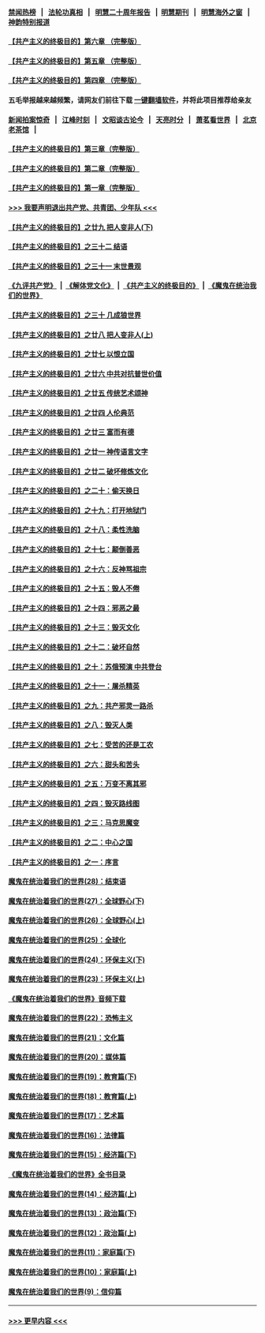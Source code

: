 #### [禁闻热榜](热点新闻.md?=0)  &nbsp;&nbsp;|&nbsp;&nbsp; [法轮功真相](https://github.com/gfw-breaker/truth/blob/master/README.md?=0) &nbsp;&nbsp;|&nbsp;&nbsp; [明慧二十周年报告](https://github.com/gfw-breaker/mh-reports/blob/master/README.md?=0) &nbsp;&nbsp;|&nbsp;&nbsp;[明慧期刊](https://github.com/gfw-breaker/mh-qikan) &nbsp;&nbsp;|&nbsp;&nbsp; [明慧海外之窗](https://github.com/gfw-breaker/mh-news/blob/master/README.md?=0) &nbsp;&nbsp;|&nbsp;&nbsp; [神韵特别报道](https://github.com/gfw-breaker/mh-news/blob/master/shenyun.md?=0)
#### [【共产主义的终极目的】第六章 （完整版）](../pages/nsc422/n11428913.md?t=03141331) 
#### [【共产主义的终极目的】第五章 （完整版）](../pages/nsc422/n11428912.md?t=03141331) 
#### [【共产主义的终极目的】第四章 （完整版）](../pages/nsc422/n11428907.md?t=03141331) 
#### 五毛举报越来越频繁，请网友们前往下载 [一键翻墙软件](https://github.com/gfw-breaker/ssr-accounts)，并将此项目推荐给亲友
#### [新闻拍案惊奇](https://github.com/gfw-breaker/banned-news/blob/master/pages/link4.md) &nbsp;&nbsp;|&nbsp;&nbsp; [江峰时刻](https://github.com/gfw-breaker/banned-news/blob/master/pages/link4.md) &nbsp;&nbsp;|&nbsp;&nbsp; [文昭谈古论今](https://github.com/gfw-breaker/banned-news/blob/master/pages/link4.md) &nbsp;&nbsp;|&nbsp;&nbsp; [天亮时分](https://github.com/gfw-breaker/banned-news/blob/master/pages/link4.md) &nbsp;&nbsp;|&nbsp;&nbsp; [萧茗看世界](https://github.com/gfw-breaker/banned-news/blob/master/pages/link4.md) &nbsp;&nbsp;|&nbsp;&nbsp; [北京老茶馆](https://github.com/gfw-breaker/banned-news/blob/master/pages/link4.md) &nbsp;&nbsp;|&nbsp;&nbsp; 
#### [【共产主义的终极目的】第三章（完整版）](../pages/nsc422/n11428848.md?t=03141331) 
#### [【共产主义的终极目的】第二章（完整版）](../pages/nsc422/n11428831.md?t=03141331) 
#### [【共产主义的终极目的】第一章（完整版）](../pages/nsc422/n11417651.md?t=03141331) 
#### [>>> 我要声明退出共产党、共青团、少年队 <<<](https://github.com/begood0513/goodnews/blob/master/quit/letter.md) 
#### [【共产主义的终极目的】之廿九 把人变非人(下)](../pages/nsc422/n11344140.md?t=03141331) 
#### [【共产主义的终极目的】之三十二 结语](../pages/nsc422/n11360535.md?t=03141331) 
#### [【共产主义的终极目的】之三十一 末世景观](../pages/nsc422/n11351129.md?t=03141331) 
#### [《九评共产党》](https://github.com/begood0513/9ping.md/blob/master/README.md) &nbsp;|&nbsp; [《解体党文化》](../../../../jtdwh.md/blob/master/README.md)  &nbsp;|&nbsp; [《共产主义的终极目的》](../../../../gczydzjmd.md/blob/master/README.md) &nbsp;|&nbsp; [《魔鬼在统治我们的世界》](../../../../mgztzwmdsj.md/blob/master/README.md) 
#### [【共产主义的终极目的】之三十 几成狼世界](../pages/nsc422/n11348280.md?t=03141331) 
#### [【共产主义的终极目的】之廿八 把人变非人(上)](../pages/nsc422/n11340492.md?t=03141331) 
#### [【共产主义的终极目的】之廿七 以恨立国](../pages/nsc422/n11336944.md?t=03141331) 
#### [【共产主义的终极目的】之廿六 中共对抗普世价值](../pages/nsc422/n11324785.md?t=03141331) 
#### [【共产主义的终极目的】之廿五 传统艺术颂神](../pages/nsc422/n11296396.md?t=03141331) 
#### [【共产主义的终极目的】之廿四 人伦典范](../pages/nsc422/n11296397.md?t=03141331) 
#### [【共产主义的终极目的】之廿三 富而有德](../pages/nsc422/n11283598.md?t=03141331) 
#### [【共产主义的终极目的】之廿一 神传语言文字](../pages/nsc422/n11263265.md?t=03141331) 
#### [【共产主义的终极目的】之廿二 破坏修炼文化](../pages/nsc422/n11245728.md?t=03141331) 
#### [【共产主义的终极目的】之二十：偷天换日](../pages/nsc422/n11238846.md?t=03141331) 
#### [【共产主义的终极目的】之十九：打开地狱门](../pages/nsc422/n11206376.md?t=03141331) 
#### [【共产主义的终极目的】之十八：柔性洗脑](../pages/nsc422/n11199994.md?t=03141331) 
#### [【共产主义的终极目的】之十七：颠倒善恶](../pages/nsc422/n11179782.md?t=03141331) 
#### [【共产主义的终极目的】之十六：反神骂祖宗](../pages/nsc422/n11166798.md?t=03141331) 
#### [【共产主义的终极目的】之十五：毁人不倦](../pages/nsc422/n11166792.md?t=03141331) 
#### [【共产主义的终极目的】之十四：邪恶之最](../pages/nsc422/n11150249.md?t=03141331) 
#### [【共产主义的终极目的】之十三：毁灭文化](../pages/nsc422/n11135227.md?t=03141331) 
#### [【共产主义的终极目的】之十二：破坏自然](../pages/nsc422/n11135214.md?t=03141331) 
#### [【共产主义的终极目的】之十：苏俄预演 中共登台](../pages/nsc422/n11118424.md?t=03141331) 
#### [【共产主义的终极目的】之十一：屠杀精英](../pages/nsc422/n11118442.md?t=03141331) 
#### [【共产主义的终极目的】之九：共产邪灵一路杀](../pages/nsc422/n11114139.md?t=03141331) 
#### [【共产主义的终极目的】之八：毁灭人类](../pages/nsc422/n11108503.md?t=03141331) 
#### [【共产主义的终极目的】之七：受苦的还是工农](../pages/nsc422/n11101809.md?t=03141331) 
#### [【共产主义的终极目的】之六：甜头和苦头](../pages/nsc422/n11096971.md?t=03141331) 
#### [【共产主义的终极目的】之五：万变不离其邪](../pages/nsc422/n11091285.md?t=03141331) 
#### [【共产主义的终极目的】之四：毁灭路线图](../pages/nsc422/n11086284.md?t=03141331) 
#### [【共产主义的终极目的】之三：马克思魔变](../pages/nsc422/n11061941.md?t=03141331) 
#### [【共产主义的终极目的】之二：中心之国](../pages/nsc422/n11047728.md?t=03141331) 
#### [【共产主义的终极目的】之一：序言](../pages/nsc422/n11086077.md?t=03141331) 
#### [魔鬼在统治着我们的世界(28)：结束语](../pages/nsc422/n10936246.md?t=03141331) 
#### [魔鬼在统治着我们的世界(27)：全球野心(下)](../pages/nsc422/n10928319.md?t=03141331) 
#### [魔鬼在统治着我们的世界(26)：全球野心(上)](../pages/nsc422/n10900318.md?t=03141331) 
#### [魔鬼在统治着我们的世界(25)：全球化](../pages/nsc422/n10788205.md?t=03141331) 
#### [魔鬼在统治着我们的世界(24)：环保主义(下)](../pages/nsc422/n10695307.md?t=03141331) 
#### [魔鬼在统治着我们的世界(23)：环保主义(上)](../pages/nsc422/n10688613.md?t=03141331) 
#### [《魔鬼在统治着我们的世界》音频下载](../pages/nsc422/n10635553.md?t=03141331) 
#### [魔鬼在统治着我们的世界(22)：恐怖主义](../pages/nsc422/n10614727.md?t=03141331) 
#### [魔鬼在统治着我们的世界(21)：文化篇](../pages/nsc422/n10597706.md?t=03141331) 
#### [魔鬼在统治着我们的世界(20)：媒体篇](../pages/nsc422/n10586579.md?t=03141331) 
#### [魔鬼在统治着我们的世界(19)：教育篇(下)](../pages/nsc422/n10564808.md?t=03141331) 
#### [魔鬼在统治着我们的世界(18)：教育篇(上)](../pages/nsc422/n10526970.md?t=03141331) 
#### [魔鬼在统治着我们的世界(17)：艺术篇](../pages/nsc422/n10499093.md?t=03141331) 
#### [魔鬼在统治着我们的世界(16)：法律篇](../pages/nsc422/n10485969.md?t=03141331) 
#### [魔鬼在统治着我们的世界(15)：经济篇(下)](../pages/nsc422/n10469975.md?t=03141331) 
#### [《魔鬼在统治着我们的世界》全书目录](../pages/nsc422/n10464261.md?t=03141331) 
#### [魔鬼在统治着我们的世界(14)：经济篇(上)](../pages/nsc422/n10457370.md?t=03141331) 
#### [魔鬼在统治着我们的世界(13)：政治篇(下)](../pages/nsc422/n10448270.md?t=03141331) 
#### [魔鬼在统治着我们的世界(12)：政治篇(上)](../pages/nsc422/n10444576.md?t=03141331) 
#### [魔鬼在统治着我们的世界(11)：家庭篇(下)](../pages/nsc422/n10440961.md?t=03141331) 
#### [魔鬼在统治着我们的世界(10)：家庭篇(上)](../pages/nsc422/n10435448.md?t=03141331) 
#### [魔鬼在统治着我们的世界(9)：信仰篇](../pages/nsc422/n10432159.md?t=03141331) 

----
#### [ >>> 更早内容 <<< ](../indexes/nsc422-earlier.md)
